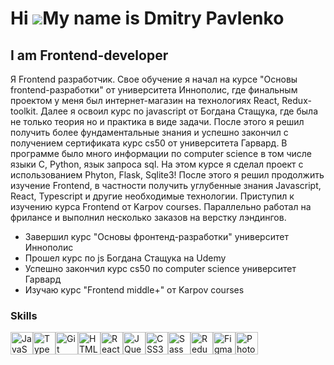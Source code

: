 Hi ![](https://user-images.githubusercontent.com/18350557/176309783-0785949b-9127-417c-8b55-ab5a4333674e.gif)My name is Dmitry Pavlenko
=======================================================================================================================================

I am Frontend-developer
-----------------------

Я Frontend разработчик. Свое обучение я начал на курсе "Основы frontend-разработки" от университета Иннополис, где финальным проектом у меня был интернет-магазин на технологиях React, Redux-toolkit. Далее я освоил курс по javascript от Богдана Стащука, где была не только теория но и практика в виде задачи. После этого я решил получить более фундаментальные знания и успешно закончил c получением сертификата курс cs50 от университета Гарвард. В программе было много информации по computer science в том числе языки С, Python, язык запроса sql. На этом курсе я сделал проект с использованием Phyton, Flask, Sqlite3! После этого я решил продолжить изучение Frontend, в частности получить углубенные знания Javascript, React, Typescript и другие необходимые технологии. Приступил к изучению курса Frontend от Karpov courses. Параллельно работал на фрилансе и выполнил несколько заказов на верстку лэндингов. 
- Завершил курс "Основы фронтенд-разработки" университет Иннополис
- Прошел курс по js Богдана Стащука на Udemy
- Успешно закончил курс cs50 по computer science университет Гарвард
- Изучаю курс "Frontend middle+" от Karpov courses

### Skills


<p align="left">
<a href="https://developer.mozilla.org/en-US/docs/Web/JavaScript" target="_blank" rel="noreferrer"><img src="https://raw.githubusercontent.com/danielcranney/readme-generator/main/public/icons/skills/javascript-colored.svg" width="36" height="36" alt="JavaScript" /></a><a href="https://www.typescriptlang.org/" target="_blank" rel="noreferrer"><img src="https://raw.githubusercontent.com/danielcranney/readme-generator/main/public/icons/skills/typescript-colored.svg" width="36" height="36" alt="TypeScript" /></a><a href="https://git-scm.com/" target="_blank" rel="noreferrer"><img src="https://raw.githubusercontent.com/danielcranney/readme-generator/main/public/icons/skills/git-colored.svg" width="36" height="36" alt="Git" /></a><a href="https://developer.mozilla.org/en-US/docs/Glossary/HTML5" target="_blank" rel="noreferrer"><img src="https://raw.githubusercontent.com/danielcranney/readme-generator/main/public/icons/skills/html5-colored.svg" width="36" height="36" alt="HTML5" /></a><a href="https://reactjs.org/" target="_blank" rel="noreferrer"><img src="https://raw.githubusercontent.com/danielcranney/readme-generator/main/public/icons/skills/react-colored.svg" width="36" height="36" alt="React" /></a><a href="https://jquery.com/" target="_blank" rel="noreferrer"><img src="https://raw.githubusercontent.com/danielcranney/readme-generator/main/public/icons/skills/jquery-colored.svg" width="36" height="36" alt="JQuery" /></a><a href="https://www.w3.org/TR/CSS/#css" target="_blank" rel="noreferrer"><img src="https://raw.githubusercontent.com/danielcranney/readme-generator/main/public/icons/skills/css3-colored.svg" width="36" height="36" alt="CSS3" /></a><a href="https://sass-lang.com/" target="_blank" rel="noreferrer"><img src="https://raw.githubusercontent.com/danielcranney/readme-generator/main/public/icons/skills/sass-colored.svg" width="36" height="36" alt="Sass" /></a><a href="https://redux.js.org/" target="_blank" rel="noreferrer"><img src="https://raw.githubusercontent.com/danielcranney/readme-generator/main/public/icons/skills/redux-colored.svg" width="36" height="36" alt="Redux" /></a><a href="https://www.figma.com/" target="_blank" rel="noreferrer"><img src="https://raw.githubusercontent.com/danielcranney/readme-generator/main/public/icons/skills/figma-colored.svg" width="36" height="36" alt="Figma" /></a><a href="https://www.adobe.com/uk/products/photoshop.html" target="_blank" rel="noreferrer"><img src="https://raw.githubusercontent.com/danielcranney/readme-generator/main/public/icons/skills/photoshop-colored.svg" width="36" height="36" alt="Photoshop" /></a>
</p>
